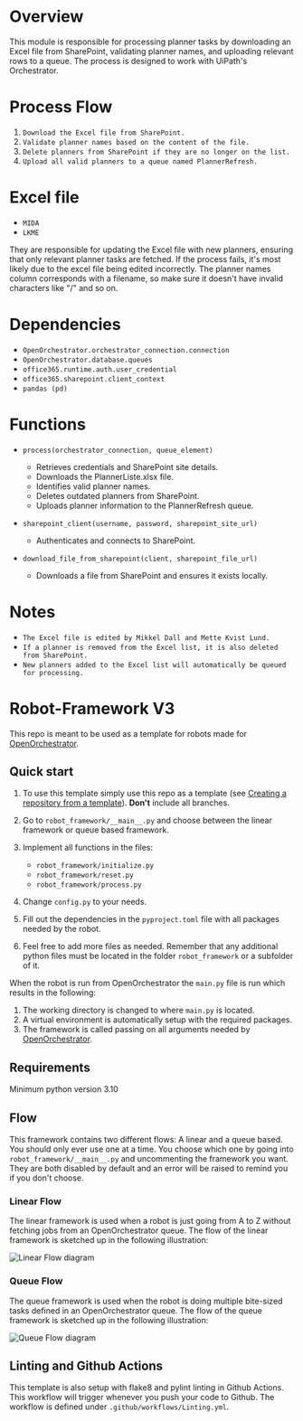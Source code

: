 # Overview

This module is responsible for processing planner tasks by downloading an Excel file from SharePoint, validating planner names, and uploading relevant rows to a queue. The process is designed to work with UiPath's Orchestrator.

# Process Flow

1. ```Download the Excel file from SharePoint.```
2. ```Validate planner names based on the content of the file.```
3. ```Delete planners from SharePoint if they are no longer on the list.```
4. ```Upload all valid planners to a queue named PlannerRefresh.```

# Excel file 

- ```MIDA```
- ```LKME```

They are responsible for updating the Excel file with new planners, ensuring that only relevant planner tasks are fetched. If the process fails, it's most likely due to the excel file being edited incorrectly. The planner names column corresponds with a filename, so make sure it doesn't have invalid characters like "/" and so on.

# Dependencies

- ```OpenOrchestrator.orchestrator_connection.connection```
- ```OpenOrchestrator.database.queues```
- ```office365.runtime.auth.user_credential```
- ```office365.sharepoint.client_context```
- ```pandas (pd)```

# Functions

- ```process(orchestrator_connection, queue_element)```
  - Retrieves credentials and SharePoint site details.
  - Downloads the PlannerListe.xlsx file.
  - Identifies valid planner names.
  - Deletes outdated planners from SharePoint.
  - Uploads planner information to the PlannerRefresh queue.

- ```sharepoint_client(username, password, sharepoint_site_url)```
  - Authenticates and connects to SharePoint.

- ```download_file_from_sharepoint(client, sharepoint_file_url)```
  - Downloads a file from SharePoint and ensures it exists locally.

# Notes

- ```The Excel file is edited by Mikkel Dall and Mette Kvist Lund.```
- ```If a planner is removed from the Excel list, it is also deleted from SharePoint.```
- ```New planners added to the Excel list will automatically be queued for processing.```



# Robot-Framework V3

This repo is meant to be used as a template for robots made for [OpenOrchestrator](https://github.com/itk-dev-rpa/OpenOrchestrator).

## Quick start

1. To use this template simply use this repo as a template (see [Creating a repository from a template](https://docs.github.com/en/repositories/creating-and-managing-repositories/creating-a-repository-from-a-template)).
__Don't__ include all branches.

2. Go to `robot_framework/__main__.py` and choose between the linear framework or queue based framework.

3. Implement all functions in the files:
    * `robot_framework/initialize.py`
    * `robot_framework/reset.py`
    * `robot_framework/process.py`

4. Change `config.py` to your needs.

5. Fill out the dependencies in the `pyproject.toml` file with all packages needed by the robot.

6. Feel free to add more files as needed. Remember that any additional python files must
be located in the folder `robot_framework` or a subfolder of it.

When the robot is run from OpenOrchestrator the `main.py` file is run which results
in the following:
1. The working directory is changed to where `main.py` is located.
2. A virtual environment is automatically setup with the required packages.
3. The framework is called passing on all arguments needed by [OpenOrchestrator](https://github.com/itk-dev-rpa/OpenOrchestrator).

## Requirements
Minimum python version 3.10

## Flow

This framework contains two different flows: A linear and a queue based.
You should only ever use one at a time. You choose which one by going into `robot_framework/__main__.py`
and uncommenting the framework you want. They are both disabled by default and an error will be
raised to remind you if you don't choose.

### Linear Flow

The linear framework is used when a robot is just going from A to Z without fetching jobs from an
OpenOrchestrator queue.
The flow of the linear framework is sketched up in the following illustration:

![Linear Flow diagram](Robot-Framework.svg)

### Queue Flow

The queue framework is used when the robot is doing multiple bite-sized tasks defined in an
OpenOrchestrator queue.
The flow of the queue framework is sketched up in the following illustration:

![Queue Flow diagram](Robot-Queue-Framework.svg)

## Linting and Github Actions

This template is also setup with flake8 and pylint linting in Github Actions.
This workflow will trigger whenever you push your code to Github.
The workflow is defined under `.github/workflows/Linting.yml`.

